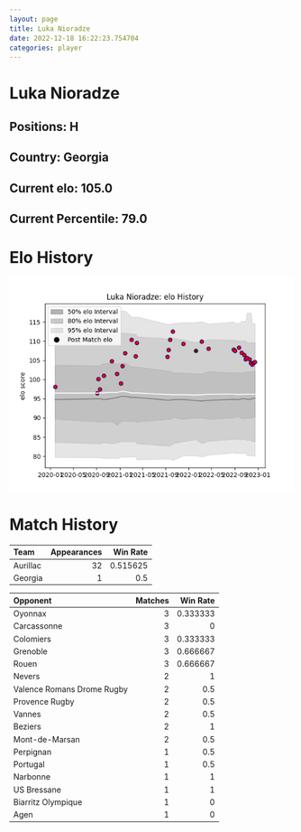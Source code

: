 ```yaml
---  
layout: page  
title: Luka Nioradze  
date: 2022-12-18 16:22:23.754704  
categories: player  
---
```

# Luka Nioradze

## Positions: H

## Country: Georgia

## Current elo: 105.0

## Current Percentile: 79.0

# Elo History


![elo history](history_LukaNioradze.png)
# Match History


| Team     |   Appearances |   Win Rate |
|:---------|--------------:|-----------:|
| Aurillac |            32 |   0.515625 |
| Georgia  |             1 |   0.5      |

| Opponent                   |   Matches |   Win Rate |
|:---------------------------|----------:|-----------:|
| Oyonnax                    |         3 |   0.333333 |
| Carcassonne                |         3 |   0        |
| Colomiers                  |         3 |   0.333333 |
| Grenoble                   |         3 |   0.666667 |
| Rouen                      |         3 |   0.666667 |
| Nevers                     |         2 |   1        |
| Valence Romans Drome Rugby |         2 |   0.5      |
| Provence Rugby             |         2 |   0.5      |
| Vannes                     |         2 |   0.5      |
| Beziers                    |         2 |   1        |
| Mont-de-Marsan             |         2 |   0.5      |
| Perpignan                  |         1 |   0.5      |
| Portugal                   |         1 |   0.5      |
| Narbonne                   |         1 |   1        |
| US Bressane                |         1 |   1        |
| Biarritz Olympique         |         1 |   0        |
| Agen                       |         1 |   0        |